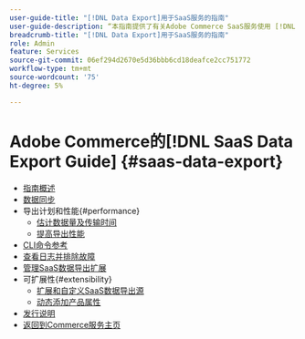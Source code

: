 ```yaml
---
user-guide-title: "[!DNL Data Export]用于SaaS服务的指南"
user-guide-description: “本指南提供了有关Adobe Commerce SaaS服务使用 [!DNL Data Export] 扩展的详细信息。”
breadcrumb-title: "[!DNL Data Export]用于SaaS服务的指南"
role: Admin
feature: Services
source-git-commit: 06ef294d2670e5d36bbb6cd18deafce2cc751772
workflow-type: tm+mt
source-wordcount: '75'
ht-degree: 5%

---
```


# Adobe Commerce的[!DNL SaaS Data Export Guide] {#saas-data-export}

- [指南概述](overview.md)
- [数据同步](data-synchronization.md)
- 导出计划和性能{#performance}
   - [估计数据量及传输时间](estimate-data-volume-sync-time.md)
   - [提高导出性能](customize-export-processing.md)
- [CLI命令参考](data-export-cli-commands.md)
- [查看日志并排除故障](troubleshooting-logging.md)
- [管理SaaS数据导出扩展](manage-extension.md)
- 可扩展性{#extensibility}
   - [扩展和自定义SaaS数据导出源](extensibility-and-customizations.md)
   - [动态添加产品属性](add-attribute-dynamically.md)
- [发行说明](release-notes.md)
- [返回到Commerce服务主页](https://experienceleague.adobe.com/docs/commerce-merchant-services/user-guides/home.html)
